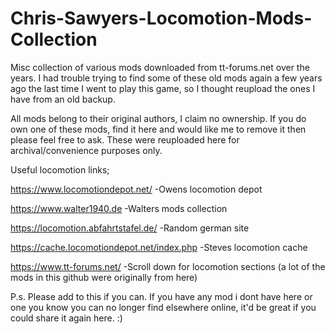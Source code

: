 # Chris-Sawyers-Locomotion-Mods-Collection
Misc collection of various mods downloaded from tt-forums.net over the years.
I had trouble trying to find some of these old mods again a few years ago the last time I went to play this game, so I thought reupload the ones I have from an old backup.

All mods belong to their original authors, I claim no ownership. If you do own one of these mods, find it here and would like me to remove it then please feel free to ask. These were reuploaded here for archival/convenience purposes only.

Useful locomotion links;

https://www.locomotiondepot.net/ -Owens locomotion depot

https://www.walter1940.de -Walters mods collection

https://locomotion.abfahrtstafel.de/ -Random german site

https://cache.locomotiondepot.net/index.php -Steves locomotion cache

https://www.tt-forums.net/ -Scroll down for locomotion sections (a lot of the mods in this github were originally from here)


P.s. Please add to this if you can. If you have any mod i dont have here or one you know you can no longer find elsewhere online, it'd be great if you could share it again here. :)
